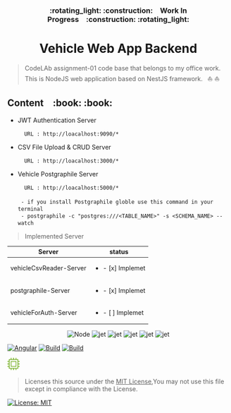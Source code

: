 <h3 align="center">:rotating_light: :construction:&ensp;&ensp;Work In Progress&ensp;&ensp;:construction: :rotating_light:</h3>
<h1 align="center">Vehicle Web App Backend</h1>

> CodeLAb assignment-01 code base that belongs to my office work. This is NodeJS web application based on NestJS framework. &ensp;:boat: :boat:

<h2>Content&ensp;&ensp;:book: :book:</h2>

<ul>
    <li>JWT Authentication Server</li>
  
      URL : http://loacalhost:9090/*
      
   <li>CSV File Upload & CRUD Server</li>
   
      URL : http://loacalhost:3000/*
      
   <li>Vehicle Postgraphile Server</li>
   
      URL : http://loacalhost:5000/*
      
     - if you install Postgraphile globle use this command in your terminal
     - postgraphile -c "postgres:///<TABLE_NAME>" -s <SCHEMA_NAME> --watch
      
</ul>

> Implemented Server

| Server                    | status         |
|---------------------------|----------------|     
| vehicleCsvReader-Server   | <ul><li>- [x] Implemet</li> |
| postgraphile-Server       | <ul><li>- [x] Implemet</li> |
| vehicleForAuth-Server     | <ul><li>- [ ] Implemet</li> |


<p float="left" align="center">
    <img src="https://nodejs.org/static/images/logo.svg" alt="Node" height="35">
    <img src="https://jwt.io/img/pic_logo.svg" alt="jet" height="35">
    <img src="https://nestjs.com/img/logo_text.svg" alt="jet" height="35">
    <img src="https://www.postgresql.org/media/img/about/press/elephant.png" alt="jet" height="35">
    <img src="https://cdn.rawgit.com/graphile/graphile.github.io/a6225f8c3052df5c276ecef28aeb0cade1aec16a/logos/postgraphile.optimized.svg" alt="jet" height="35">
    <img src="https://graphql.org/img/logo.svg" alt="jet" height="35">
</p>

[![Angular](https://img.shields.io/badge/NodeJS-14.15.4-green)](https://nodejs.org/en/)
[![Build](https://img.shields.io/npm/v/@nestjs/core.svg)](https://angular.io/)
[![Build](https://img.shields.io/badge/Build-Passed-green)](https://angular.io/)

<img src="https://raw.githubusercontent.com/acervenky/animated-github-badges/master/assets/devbadge.gif" alt="Passed" height="28">


> Licenses this source under the <u>MIT License</u>,You may not use this file except in compliance with the License.
<!-- Badges -->
<p align="left">
  <a href="LICENSE.md">
    <img src="https://img.shields.io/badge/License-MIT-blue.svg" alt="License: MIT" height="18">
  </a>
</p>


